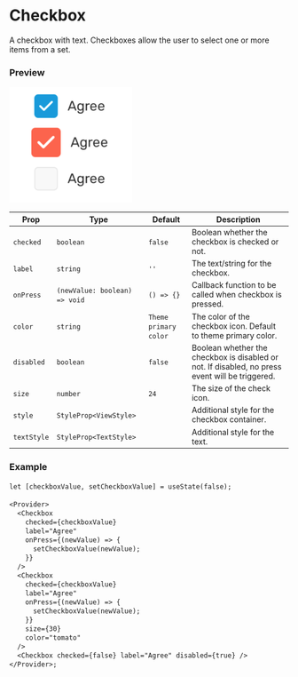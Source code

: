 # Checkbox

A checkbox with text. Checkboxes allow the user to select one or more items from a set.

### Preview

![checkbox_preview](../assets/checkbox_preview.png)

| Prop        | Type                          | Default               | Description                                                                                     |
| ----------- | ----------------------------- | --------------------- | ----------------------------------------------------------------------------------------------- |
| `checked`   | `boolean`                     | `false`               | Boolean whether the checkbox is checked or not.                                                 |
| `label`     | `string`                      | `''`                  | The text/string for the checkbox.                                                               |
| `onPress`   | `(newValue: boolean) => void` | `() => {}`            | Callback function to be called when checkbox is pressed.                                        |
| `color`     | `string`                      | `Theme primary color` | The color of the checkbox icon. Default to theme primary color.                                 |
| `disabled`  | `boolean`                     | `false`               | Boolean whether the checkbox is disabled or not. If disabled, no press event will be triggered. |
| `size`      | `number`                      | `24`                  | The size of the check icon.                                                                     |
| `style`     | `StyleProp<ViewStyle>`        |                       | Additional style for the checkbox container.                                                    |
| `textStyle` | `StyleProp<TextStyle>`        |                       | Additional style for the text.                                                                  |

### Example

```tsx
let [checkboxValue, setCheckboxValue] = useState(false);

<Provider>
  <Checkbox
    checked={checkboxValue}
    label="Agree"
    onPress={(newValue) => {
      setCheckboxValue(newValue);
    }}
  />
  <Checkbox
    checked={checkboxValue}
    label="Agree"
    onPress={(newValue) => {
      setCheckboxValue(newValue);
    }}
    size={30}
    color="tomato"
  />
  <Checkbox checked={false} label="Agree" disabled={true} />
</Provider>;
```
